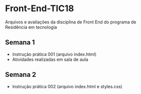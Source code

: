 # Front-End-TIC18
Arquivos e avaliações da disciplina de Front End do programa de Residência em tecnologia 

## Semana 1
- Instrução prática 001 (arquivo index.html)
- Atividades realizadas em sala de aula

## Semana 2
- Instrução prática 002 (arquivo index.html e styles.css)
